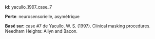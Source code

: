__id__: yacullo_1997_case_7

__Perte__: neurosensorielle, asymétrique

__Basé sur__: case #7 de Yacullo, W. S. (1997). Clinical masking procedures. Needham Heights: Allyn and Bacon.

